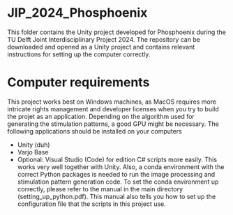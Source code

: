 # JIP_2024_Phosphoenix
This folder contains the Unity project developed for Phosphoenix during the TU Delft Joint Interdisciplinary Project 2024. The repository can be downloaded and opened as a Unity project and contains relevant instructions for setting up the computer correctly. 

# Computer requirements
This project works best on Windows machines, as MacOS requires more intricate rights management and developer licenses when you try to build the projet as an application. Depending on the algorithm used for generating the stimulation patterns, a good GPU might be necessary.
The following applications should be installed on your computers
- Unity (duh)
- Varjo Base
- Optional: Visual Studio (Code) for edition C# scripts more easily. This works very well together with Unity.
Also, a conda environment with the correct Python packages is needed to run the image processing and stimulation pattern generation code. To set the conda environment up correctly, please refer to the manual in the main directory (setting_up_python.pdf). This manual also tells you how to set up the configuration file that the scripts in this project use.
